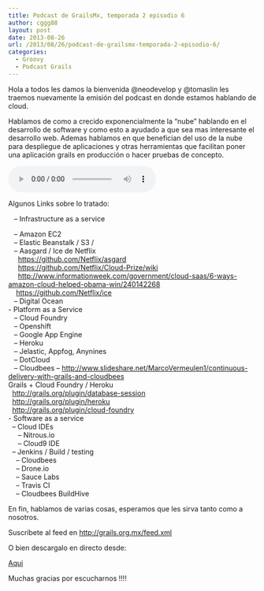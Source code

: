 ```yaml
---
title: Podcast de GrailsMx, temporada 2 episodio 6
author: cggg88
layout: post
date: 2013-08-26
url: /2013/08/26/podcast-de-grailsmx-temporada-2-episodio-6/
categories:
  - Groovy
  - Podcast Grails
---
```

Hola a todos les damos la bienvenida @neodevelop y @tomaslin les traemos nuevamente la emisión del podcast en donde estamos hablando de cloud.

Hablamos de como a crecido exponencialmente la &#8220;nube&#8221; hablando en el desarrollo de software y como esto a ayudado a que sea mas interesante el desarrollo web. Ademas hablamos en que benefician del uso de la nube para despliegue de aplicaciones y otras herramientas que facilitan poner una aplicación grails en producción o hacer pruebas de concepto.

<audio width="300" height="32" controls="controls"><source src="http://media.grails.org.mx.s3.amazonaws.com/podcast/temporada02/02x06.mp3" type="audio/mpeg" /></audio>

Algunos Links sobre lo tratado:

<div>
     &#8211; Infrastructure as a service</p> 
  
  <div>
       &#8211; Amazon EC2
  </div>
  
  <div>
       &#8211; Elastic Beanstalk / S3 /
  </div>
  
  <div>
  </div>
  
  <div>
       &#8211; Aasgard / Ice de Netflix
  </div>
  
  <div>
         <a href="https://github.com/Netflix/asgard" target="_blank">https://github.com/Netflix/<wbr />asgard</a>
  </div>
  
  <div>
         <a href="https://github.com/Netflix/Cloud-Prize/wiki" target="_blank">https://github.com/Netflix/<wbr />Cloud-Prize/wiki</a>
  </div>
  
  <div>
         <a href="http://www.informationweek.com/government/cloud-saas/6-ways-amazon-cloud-helped-obama-win/240142268" target="_blank">http://www.informationweek.<wbr />com/government/cloud-saas/6-<wbr />ways-amazon-cloud-helped-<wbr />obama-win/240142268</a>
  </div>
  
  <div>
        <a href="https://github.com/Netflix/ice" target="_blank">https://github.com/Netflix/<wbr />ice</a>
  </div>
  
  <div>
  </div>
  
  <div>
       &#8211; Digital Ocean
  </div>
  
  <div>
  </div>
  
  <div>
    - Platform as a Service
  </div>
  
  <div>
       &#8211; Cloud Foundry
  </div>
  
  <div>
       &#8211; Openshift
  </div>
  
  <div>
       &#8211; Google App Engine
  </div>
  
  <div>
       &#8211; Heroku
  </div>
  
  <div>
       &#8211; Jelastic, Appfog, Anynines
  </div>
  
  <div>
       &#8211; DotCloud
  </div>
  
  <div>
       &#8211; Cloudbees &#8211; <a href="http://www.slideshare.net/MarcoVermeulen1/continuous-delivery-with-grails-and-cloudbees" target="_blank">http://www.slideshare.net/<wbr />MarcoVermeulen1/continuous-<wbr />delivery-with-grails-and-<wbr />cloudbees</a>
  </div>
  
  <div>
  </div>
  
  <div>
    Grails + Cloud Foundry / Heroku
  </div>
  
  <div>
  </div>
  
  <div>
      <a href="http://grails.org/plugin/database-session" target="_blank">http://grails.org/plugin/<wbr />database-session</a>
  </div>
  
  <div>
      <a href="http://grails.org/plugin/heroku" target="_blank">http://grails.org/plugin/<wbr />heroku</a>
  </div>
  
  <div>
      <a href="http://grails.org/plugin/cloud-foundry" target="_blank">http://grails.org/plugin/<wbr />cloud-foundry</a>
  </div>
  
  <div>
  </div>
  
  <div>
    - Software as a service
  </div>
  
  <div>
  </div>
  
  <div>
      &#8211; Cloud IDEs
  </div>
  
  <div>
         &#8211; Nitrous.io
  </div>
  
  <div>
         &#8211; Cloud9 IDE
  </div>
  
  <div>
  </div>
  
  <div>
      &#8211; Jenkins / Build / testing
  </div>
  
  <div>
        &#8211; Cloudbees
  </div>
  
  <div>
        &#8211; Drone.io
  </div>
  
  <div>
        &#8211; Sauce Labs
  </div>
  
  <div>
        &#8211; Travis CI
  </div>
  
  <div>
        &#8211; Cloudbees BuildHive
  </div>
</div>

<div>
</div>

En fin, hablamos de varias cosas, esperamos que les sirva tanto como a nosotros.

Suscríbete al feed en <http://grails.org.mx/feed.xml>

O bien descargalo en directo desde:

[Aqui][1]

Muchas gracias por escucharnos !!!!

 [1]: http://media.grails.org.mx.s3.amazonaws.com/podcast/temporada02/02x06.mp3
